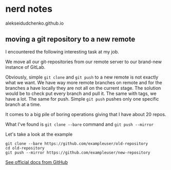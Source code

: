 # nerd notes

alekseidudchenko.github.io


## moving a git repository to a new remote 


I encountered the following interesting task at my job.

We move all our git-repositories from our remote server to our brand-new instance of GitLab.  

Obviously, simple `git clone` and `git push` to a new remote is not exactly what we want. We have way more remote branches on remote and for the branches a have locally they are not all on the current stage. 
The solution would be to check put every branch and pull it. The same with tags, we have a lot. The same for push. Simple `git push` pushes only one specific branch at a time. 

It comes to a big pile of boring operations giving that I have about 20 repos. 


What I've found is `git clone --bare` command and `git push --mirror` 

Let's take a look at the example


	git clone --bare https://github.com/exampleuser/old-repository
	cd old-repository
	git push --mirror https://github.com/exampleuser/new-repository



[See official docs from GitHub](https://docs.github.com/en/repositories/creating-and-managing-repositories/duplicating-a-repository)





